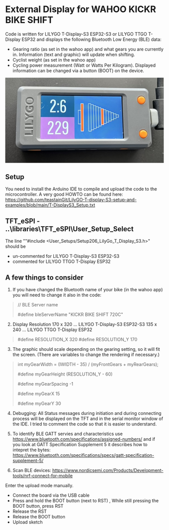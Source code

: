 # External Display for WAHOO KICKR BIKE SHIFT
Code is written for LILYGO T-Display-S3 ESP32-S3 or LILYGO TTGO T-Display ESP32 and displays the following Bluetooth Low Energy (BLE) data:

- Gearing ratio (as set in the wahoo app) and what gears you are currently in. Information (text and graphic) will update when shifting.
- Cyclist weight (as set in the wahoo app)
- Cycling power measurement (Watt or Watts Per Kilogram). Displayed information can be changed via a button (BOOT) on the device.

![alt text](wahoo-kickr-bike-shift-display.jpeg)

## Setup
You need to install the Arduino IDE to compile and upload the code to the microcontroller. A very good HOWTO can be found here:
https://github.com/teastainGit/LilyGO-T-display-S3-setup-and-examples/blob/main/T-DisplayS3_Setup.txt

## TFT_eSPI - ..\libraries\TFT_eSPI\User_Setup_Select
The line ""#include <User_Setups/Setup206_LilyGo_T_Display_S3.h>" should be 
- un-commented for LILYGO T-Display-S3 ESP32-S3
- commented for LILYGO TTGO T-Display ESP32

## A few things to consider

1. If you have changed the Bluetooth name of your bike (in the wahoo app) you will need to change it also in the code:

> // BLE Server name
> 
> #define bleServerName "KICKR BIKE SHIFT 720C"

2. Display Resolution
170 x 320 ... LILYGO T-Display-S3 ESP32-S3
135 x 240 ... LILYGO TTGO T-Display ESP32
   
> #define RESOLUTION_X 320
> #define RESOLUTION_Y 170

3. The graphic should scale depending on the gearing setting, so it will fit the screen. (There are variables to change the rendering if necessary.)

> int myGearWidth = (IWIDTH - 35) / (myFrontGears + myRearGears);
> 
> #define myGearHeight (RESOLUTION_Y - 60)
> 
> #define myGearSpacing -1
> 
> #define myGearX 15
> 
> #define myGearY 30


4. Debugging: All Status messages during initiation and during connecting process will be displayed on the TFT and in the serial monitor window of the IDE. I tried to comment the code so that it is easier to understand.

5. To identify BLE GATT servies and characteristics use https://www.bluetooth.com/specifications/assigned-numbers/ and if you look at GATT Specification Supplement 5 it describes how to intepret the bytes: https://www.bluetooth.com/specifications/specs/gatt-specification-supplement-5/
   
7. Scan BLE devices: https://www.nordicsemi.com/Products/Development-tools/nrf-connect-for-mobile

Enter the upload mode manually.
- Connect the board via the USB cable
- Press and hold the BOOT button (next to RST) , While still pressing the BOOT button, press RST
- Release the RST
- Release the BOOT button
- Upload sketch
